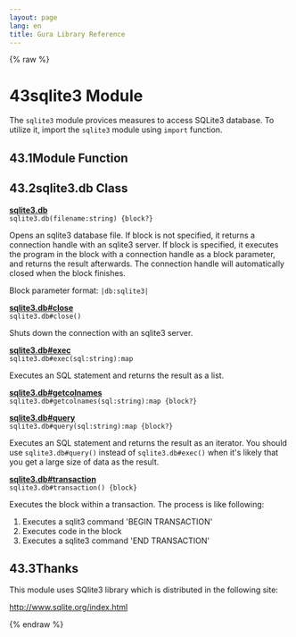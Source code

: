 ```yaml
---
layout: page
lang: en
title: Gura Library Reference
---
```


{% raw %}
<h1><span class="caption-index-1">43</span><a name="anchor-43"></a>sqlite3 Module</h1>
<p>
The <code>sqlite3</code> module provices measures to access SQLite3 database. To utilize it, import the <code>sqlite3</code> module using <code>import</code> function.
</p>
<h2><span class="caption-index-2">43.1</span><a name="anchor-43-1"></a>Module Function</h2>
<h2><span class="caption-index-2">43.2</span><a name="anchor-43-2"></a>sqlite3.db Class</h2>
<p>
<div><strong style="text-decoration:underline">sqlite3.db</strong></div>
<div style="margin-bottom:1em"><code>sqlite3.db(filename:string) {block?}</code></div>
Opens an sqlite3 database file. If block is not specified, it returns a connection handle with an sqlite3 server. If block is specified, it executes the program in the block with a connection handle as a block parameter, and returns the result afterwards. The connection handle will automatically closed when the block finishes.
</p>
<p>
Block parameter format: <code>|db:sqlite3|</code>
</p>
<p>
<div><strong style="text-decoration:underline">sqlite3.db#close</strong></div>
<div style="margin-bottom:1em"><code>sqlite3.db#close()</code></div>
Shuts down the connection with an sqlite3 server.
</p>
<p>
<div><strong style="text-decoration:underline">sqlite3.db#exec</strong></div>
<div style="margin-bottom:1em"><code>sqlite3.db#exec(sql:string):map</code></div>
Executes an SQL statement and returns the result as a list.
</p>
<p>
<div><strong style="text-decoration:underline">sqlite3.db#getcolnames</strong></div>
<div style="margin-bottom:1em"><code>sqlite3.db#getcolnames(sql:string):map {block?}</code></div>

</p>
<p>
<div><strong style="text-decoration:underline">sqlite3.db#query</strong></div>
<div style="margin-bottom:1em"><code>sqlite3.db#query(sql:string):map {block?}</code></div>
Executes an SQL statement and returns the result as an iterator. You should use <code>sqlite3.db#query()</code> instead of <code>sqlite3.db#exec()</code> when it's likely that you get a large size of data as the result.
</p>
<p>
<div><strong style="text-decoration:underline">sqlite3.db#transaction</strong></div>
<div style="margin-bottom:1em"><code>sqlite3.db#transaction() {block}</code></div>
Executes the block within a transaction. The process is like following:
</p>
<ol>
<li>Executes a sqlit3 command 'BEGIN TRANSACTION'</li>
<li>Executes code in the block</li>
<li>Executes a sqlite3 command 'END TRANSACTION'</li>
</ol>
<h2><span class="caption-index-2">43.3</span><a name="anchor-43-3"></a>Thanks</h2>
<p>
This module uses SQlite3 library which is distributed in the following site:
</p>
<p>
<a href="http://www.sqlite.org/index.html">http://www.sqlite.org/index.html</a>
</p>
<p />

{% endraw %}
